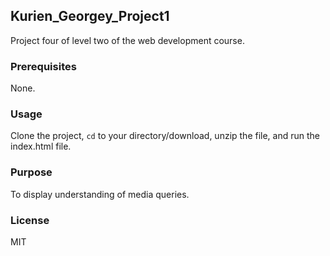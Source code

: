 ## Kurien_Georgey_Project1
Project four of level two of the web development course.

### Prerequisites
None.

### Usage
Clone the project, <code>cd</code> to your directory/download, unzip the file, and run the index.html file.

### Purpose
To display understanding of media queries.

### License
MIT
